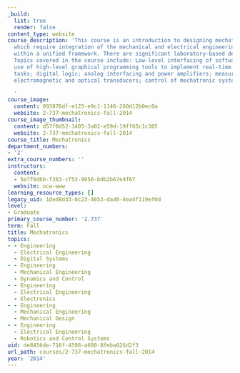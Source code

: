 ```yaml
---
_build:
  list: true
  render: false
content_type: website
course_description: 'This course is an introduction to designing mechatronic systems,
  which require integration of the mechanical and electrical engineering disciplines
  within a unified framework. There are significant laboratory-based design experiences.
  Topics covered in the course include: Low-level interfacing of software with hardware;
  use of high-level graphical programming tools to implement real-time computation
  tasks; digital logic; analog interfacing and power amplifiers; measurement and sensing;
  electromagnetic and optical transducers; control of mechatronic systems.

  '
course_image:
  content: 093876df-e125-e9c1-1146-260d12b0ec0a
  website: 2-737-mechatronics-fall-2014
course_image_thumbnail:
  content: d57f0d52-3405-3a02-e59d-19ff65c1c305
  website: 2-737-mechatronics-fall-2014
course_title: Mechatronics
department_numbers:
- '2'
extra_course_numbers: ''
instructors:
  content:
  - 5e7f6d6b-f363-cf53-9056-bdb2b67e4f67
  website: ocw-www
learning_resource_types: []
legacy_uid: 1ded8d33-8c23-4653-dad0-4ea4f119ef0d
level:
- Graduate
primary_course_number: '2.737'
term: Fall
title: Mechatronics
topics:
- - Engineering
  - Electrical Engineering
  - Digital Systems
- - Engineering
  - Mechanical Engineering
  - Dynamics and Control
- - Engineering
  - Electrical Engineering
  - Electronics
- - Engineering
  - Mechanical Engineering
  - Mechanical Design
- - Engineering
  - Electrical Engineering
  - Robotics and Control Systems
uid: de8456de-718f-4598-a600-8feba026d2f3
url_path: courses/2-737-mechatronics-fall-2014
year: '2014'
---
```

